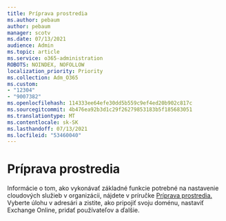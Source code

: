 ```yaml
---
title: Príprava prostredia
ms.author: pebaum
author: pebaum
manager: scotv
ms.date: 07/13/2021
audience: Admin
ms.topic: article
ms.service: o365-administration
ROBOTS: NOINDEX, NOFOLLOW
localization_priority: Priority
ms.collection: Adm_O365
ms.custom:
- "12304"
- "9007382"
ms.openlocfilehash: 114333ee64efe30dd5b559c9ef4ed20b902c817c
ms.sourcegitcommit: 4b476ea92b3d1c29f26279853183b5f185683051
ms.translationtype: MT
ms.contentlocale: sk-SK
ms.lasthandoff: 07/13/2021
ms.locfileid: "53460040"
---
```

# <a name="prepare-your-environment"></a>Príprava prostredia

Informácie o tom, ako vykonávať základné funkcie potrebné na nastavenie cloudových služieb v organizácii, nájdete v príručke [Príprava prostredia.](https://admin.microsoft.com/adminportal/home#/modernonboarding/prepareyourenvironment) Vyberte úlohu v adresári a zistite, ako pripojiť svoju doménu, nastaviť Exchange Online, pridať používateľov a ďalšie.     